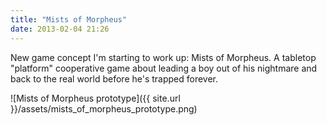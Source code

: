 ```yaml
---
title: "Mists of Morpheus"
date: 2013-02-04 21:26
---
```

New game concept I'm starting to work up: Mists of Morpheus.  A tabletop "platform" cooperative game about leading a boy out of his nightmare and back to the real world before he's trapped forever.

![Mists of Morpheus prototype]({{ site.url }}/assets/mists_of_morpheus_prototype.png)
